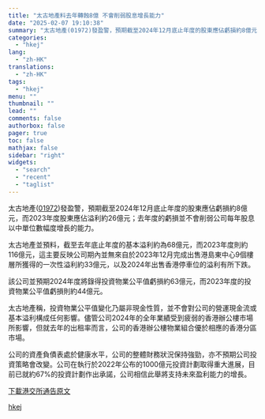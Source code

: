 ```yaml
---
title: "太古地產料去年轉蝕8億 不會削弱股息增長能力"
date: "2025-02-07 19:10:38"
summary: "太古地產(01972)發盈警，預期截至2024年12月底止年度的股東應佔虧損約8億元，而2023年度..."
categories:
  - "hkej"
lang:
  - "zh-HK"
translations:
  - "zh-HK"
tags:
  - "hkej"
menu: ""
thumbnail: ""
lead: ""
comments: false
authorbox: false
pager: true
toc: false
mathjax: false
sidebar: "right"
widgets:
  - "search"
  - "recent"
  - "taglist"
---
```


太古地產([01972](https://stock360.hkej.com/quotePlus/01972))發盈警，預期截至2024年12月底止年度的股東應佔虧損約8億元，而2023年度股東應佔溢利約26億元；去年度的虧損並不會削弱公司每年股息以中單位數幅度增長的能力。

太古地產並預料，截至去年底止年度的基本溢利約為68億元，而2023年度則約116億元，這主要反映公司期內並無來自於2023年12月完成出售港島東中心9個樓層所獲得的一次性溢利約33億元，以及2024年出售香港停車位的溢利有所下跌。

該公司並預期2024年度將錄得投資物業公平值虧損約63億元，而2023年度的投資物業公平值虧損則約44億元。

太古地產稱，投資物業公平值變化乃屬非現金性質，並不會對公司的營運現金流或基本溢利構成任何影響。儘管公司2024年的全年業績受到疲弱的香港辦公樓市場所影響，但就去年的出租率而言，公司的香港辦公樓物業組合優於相應的香港分區市場。

公司的資產負債表處於健康水平，公司的整體財務狀況保持強勁，亦不預期公司投資策略會改變。公司在執行於2022年公布的1000億元投資計劃取得重大進展，目前已就約67%的投資計劃作出承諾，公司相信此舉將支持未來盈利能力的增長。

[下載港交所通告原文](https://www1.hkexnews.hk/listedco/listconews/sehk/2025/0207/2025020700666_c.pdf)

[hkej](https://www2.hkej.com/instantnews/announcement/article/3995390/%E5%A4%AA%E5%8F%A4%E5%9C%B0%E7%94%A2%E6%96%99%E5%8E%BB%E5%B9%B4%E8%BD%89%E8%9D%958%E5%84%84+%E4%B8%8D%E6%9C%83%E5%89%8A%E5%BC%B1%E8%82%A1%E6%81%AF%E5%A2%9E%E9%95%B7%E8%83%BD%E5%8A%9B)
